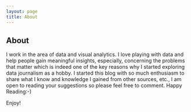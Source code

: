 ```yaml
---
layout: page
title: About 
---
```

## About

I work in the area of data and visual analytics. I love playing with data and help people gain meaningful insights, especially, concerning the problems that matter which is indeed one of the key reasons why I started exploring data journalism as a hobby. I started this blog with so much enthusiasm to share what I know and knowledge I gained from other sources, etc., I am open to reading your suggestions so please feel free to comment. Happy Reading:-)

Enjoy!
